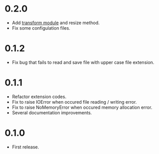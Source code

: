 # 0.2.0
- Add [transform module](https://yoshoku.github.io/magro/doc/Magro/Transform.html) and resize method.
- Fix some configulation files.

# 0.1.2
- Fix bug that fails to read and save file with upper case file extension.

# 0.1.1
- Refactor extension codes.
- Fix to raise IOError when occured file reading / writing error.
- Fix to raise NoMemoryError when occured memory allocation error.
- Several documentation improvements.

# 0.1.0
- First release.
